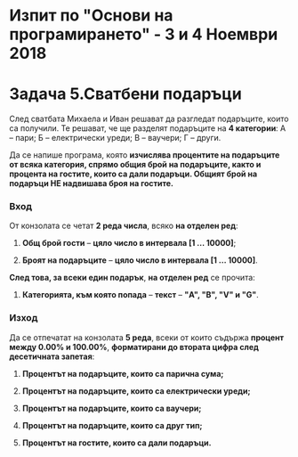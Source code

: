 **Изпит по "Основи на програмирането" - 3 и 4 Ноември 2018**
============================================================

Задача 5.Сватбени подаръци
==========================

След сватбата Михаела и Иван решават да разгледат подаръците, които са получили.
Те решават, че ще разделят подаръците на **4 категории**: А – пари; Б –
електрически уреди; В – ваучери; Г – други.

Да се напише програма, която **изчислява процентите на подаръците от всяка
категория, спрямо общия брой на подаръците, както и процента на гостите, които
са дали подаръци. Общият брой на подаръци НЕ надвишава броя на гостите.**

### Вход

От конзолата се четат **2 реда числа**, всяко **на отделен ред**:

1.  **Общ брой гости** – **цяло число в интервала [1 … 10000]**;

2.  **Броят на подаръците** – **цяло число в интервала [1 … 10000]**.

**След това, за всеки един подарък**, **на отделен ред** се прочита:

1.  **Категорията, към която попада** – **текст** – **"A", "B", "V" и "G"**.

### Изход

Да се отпечатат на конзолата **5 реда**, всеки от които съдържа **процент между
0.00% и 100.00%**, **форматирани до втората цифра след десетичната запетая**:

1.  **Процентът на подаръците, които са парична сума;**

2.  **Процентът на подаръците, които са електрически уреди;**

3.  **Процентът на подаръците, които са ваучери;**

4.  **Процентът на подаръците, които са друг тип;**

5.  **Процентът на гостите, които са дали подаръци.**
